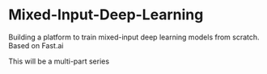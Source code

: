 # Mixed-Input-Deep-Learning
Building a platform to train mixed-input deep learning models from scratch.  Based on Fast.ai

This will be a multi-part series